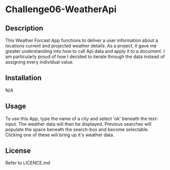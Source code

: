 # Challenge06-WeatherApi

## Description

This Weather Forcast App functions to deliver a user information about a locations current and projected weather details. As a project, 
it gave me greater understanding into how to call Api data and apply it to a document. I am particularly proud of how I decided to iterate 
through the data instead of assigning every individual value.

## Installation

N/A

## Usage

To use this App, type the name of a city and select 'ok' beneath the text-input. The weather data will then be displayed. Previous searches will populate the 
space beneath the search-box and become selectable. Clicking one of these will bring up it's weather data.

## License

Refer to LICENCE.md
